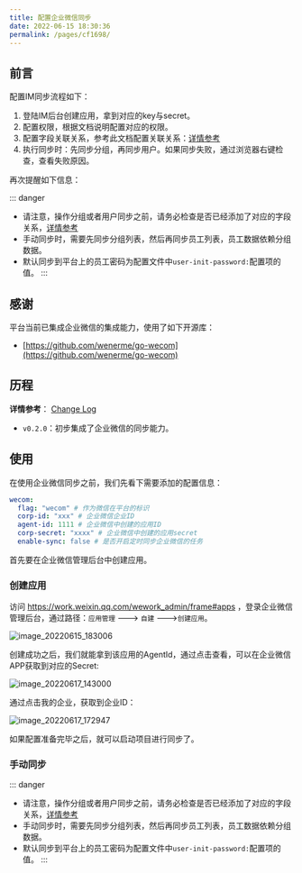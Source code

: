```yaml
---
title: 配置企业微信同步
date: 2022-06-15 18:30:36
permalink: /pages/cf1698/
---
```


## 前言

配置IM同步流程如下：

1. 登陆IM后台创建应用，拿到对应的key与secret。
2. 配置权限，根据文档说明配置对应的权限。
3. 配置字段关联关系，参考此文档配置关联关系：[详情参考](/pages/84953d/)
4. 执行同步时：先同步分组，再同步用户。如果同步失败，通过浏览器右键检查，查看失败原因。

再次提醒如下信息：

::: danger

- 请注意，操作分组或者用户同步之前，请务必检查是否已经添加了对应的字段关系，[详情参考](/pages/84953d/)
- 手动同步时，需要先同步分组列表，然后再同步员工列表，员工数据依赖分组数据。
- 默认同步到平台上的员工密码为配置文件中`user-init-password:`配置项的值。
  :::



## 感谢

平台当前已集成企业微信的集成能力，使用了如下开源库：

- [https://github.com/wenerme/go-wecom](https://github.com/wenerme/go-wecom)

## 历程

**详情参考**： [Change Log](https://github.com/eryajf/go-ldap-admin/releases/)

- `v0.2.0`：初步集成了企业微信的同步能力。

## 使用

在使用企业微信同步之前，我们先看下需要添加的配置信息：

```yaml
wecom:
  flag: "wecom" # 作为微信在平台的标识
  corp-id: "xxx" # 企业微信企业ID
  agent-id: 1111 # 企业微信中创建的应用ID
  corp-secret: "xxxx" # 企业微信中创建的应用secret
  enable-sync: false # 是否开启定时同步企业微信的任务
```

首先要在企业微信管理后台中创建应用。

### 创建应用

访问 https://work.weixin.qq.com/wework_admin/frame#apps ，登录企业微信管理后台，通过路径：`应用管理` ---> `自建` --->`创建应用`。

![image_20220615_183006](https://cdn.staticaly.com/gh/eryajf/tu/main/img/image_20220615_183006.png)

创建成功之后，我们就能拿到该应用的AgentId，通过点击查看，可以在企业微信APP获取到对应的Secret:

![image_20220617_143000](https://cdn.staticaly.com/gh/eryajf/tu/main/img/image_20220617_143000.png)

通过点击我的企业，获取到企业ID：

![image_20220617_172947](https://cdn.staticaly.com/gh/eryajf/tu/main/img/image_20220617_172947.png)

如果配置准备完毕之后，就可以启动项目进行同步了。

### 手动同步

::: danger
- 请注意，操作分组或者用户同步之前，请务必检查是否已经添加了对应的字段关系，[详情参考](/pages/84953d/)
- 手动同步时，需要先同步分组列表，然后再同步员工列表，员工数据依赖分组数据。
- 默认同步到平台上的员工密码为配置文件中`user-init-password:`配置项的值。
:::

